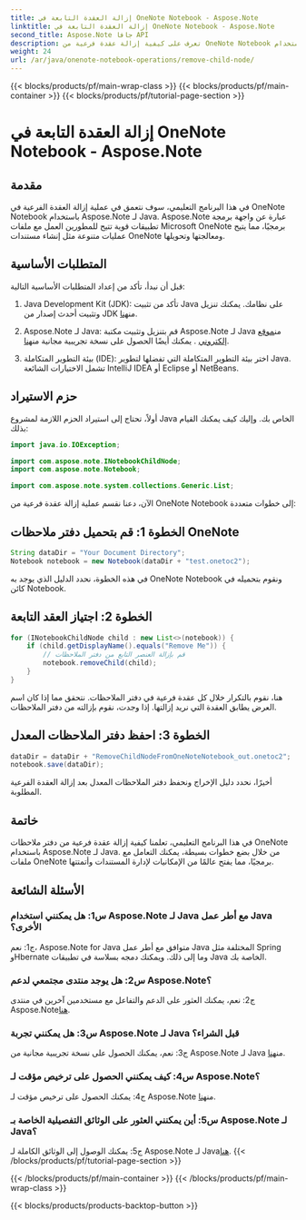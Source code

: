 ```yaml
---
title: إزالة العقدة التابعة في OneNote Notebook - Aspose.Note
linktitle: إزالة العقدة التابعة في OneNote Notebook - Aspose.Note
second_title: Aspose.Note جافا API
description: تعرف على كيفية إزالة عقدة فرعية من OneNote Notebook باستخدام Aspose.Note لـ Java. اتبع دليلنا خطوة بخطوة للتعامل السلس مع المستندات.
weight: 24
url: /ar/java/onenote-notebook-operations/remove-child-node/
---
```


{{< blocks/products/pf/main-wrap-class >}}
{{< blocks/products/pf/main-container >}}
{{< blocks/products/pf/tutorial-page-section >}}

# إزالة العقدة التابعة في OneNote Notebook - Aspose.Note

## مقدمة

في هذا البرنامج التعليمي، سوف نتعمق في عملية إزالة العقدة الفرعية في OneNote Notebook باستخدام Aspose.Note لـ Java. Aspose.Note عبارة عن واجهة برمجة تطبيقات قوية تتيح للمطورين العمل مع ملفات Microsoft OneNote برمجيًا، مما يتيح عمليات متنوعة مثل إنشاء مستندات OneNote ومعالجتها وتحويلها.

## المتطلبات الأساسية

قبل أن نبدأ، تأكد من إعداد المتطلبات الأساسية التالية:

1.  Java Development Kit (JDK): تأكد من تثبيت Java على نظامك. يمكنك تنزيل وتثبيت أحدث إصدار من JDK من[هنا](https://www.oracle.com/java/technologies/javase-jdk15-downloads.html).

2.  Aspose.Note لـ Java: قم بتنزيل وتثبيت مكتبة Aspose.Note لـ Java من[موقع إلكتروني](https://purchase.aspose.com/buy) . يمكنك أيضًا الحصول على نسخة تجريبية مجانية من[هنا](https://releases.aspose.com/).

3. بيئة التطوير المتكاملة (IDE): اختر بيئة التطوير المتكاملة التي تفضلها لتطوير Java. تشمل الاختيارات الشائعة IntelliJ IDEA أو Eclipse أو NetBeans.

## حزم الاستيراد

أولاً، تحتاج إلى استيراد الحزم اللازمة لمشروع Java الخاص بك. وإليك كيف يمكنك القيام بذلك:

```java
import java.io.IOException;

import com.aspose.note.INotebookChildNode;
import com.aspose.note.Notebook;

import com.aspose.note.system.collections.Generic.List;
```

الآن، دعنا نقسم عملية إزالة عقدة فرعية من OneNote Notebook إلى خطوات متعددة:

## الخطوة 1: قم بتحميل دفتر ملاحظات OneNote

```java
String dataDir = "Your Document Directory";
Notebook notebook = new Notebook(dataDir + "test.onetoc2");
```

في هذه الخطوة، نحدد الدليل الذي يوجد به OneNote Notebook ونقوم بتحميله في كائن Notebook.

## الخطوة 2: اجتياز العقد التابعة

```java
for (INotebookChildNode child : new List<>(notebook)) {
    if (child.getDisplayName().equals("Remove Me")) {
        // قم بإزالة العنصر التابع من دفتر الملاحظات
        notebook.removeChild(child);
    }
}
```

هنا، نقوم بالتكرار خلال كل عقدة فرعية في دفتر الملاحظات. نتحقق مما إذا كان اسم العرض يطابق العقدة التي نريد إزالتها. إذا وجدت، نقوم بإزالته من دفتر الملاحظات.

## الخطوة 3: احفظ دفتر الملاحظات المعدل

```java
dataDir = dataDir + "RemoveChildNodeFromOneNoteNotebook_out.onetoc2";
notebook.save(dataDir);
```

أخيرًا، نحدد دليل الإخراج ونحفظ دفتر الملاحظات المعدل بعد إزالة العقدة الفرعية المطلوبة.

## خاتمة

في هذا البرنامج التعليمي، تعلمنا كيفية إزالة عقدة فرعية من دفتر ملاحظات OneNote باستخدام Aspose.Note لـ Java. من خلال بضع خطوات بسيطة، يمكنك التعامل مع ملفات OneNote برمجيًا، مما يفتح عالمًا من الإمكانيات لإدارة المستندات وأتمتتها.

## الأسئلة الشائعة

### س1: هل يمكنني استخدام Aspose.Note لـ Java مع أطر عمل Java الأخرى؟

ج1: نعم، Aspose.Note for Java متوافق مع أطر عمل Java المختلفة مثل Spring وHbernate وما إلى ذلك. ويمكنك دمجه بسلاسة في تطبيقات Java الخاصة بك.

### س2: هل يوجد منتدى مجتمعي لدعم Aspose.Note؟

ج2: نعم، يمكنك العثور على الدعم والتفاعل مع مستخدمين آخرين في منتدى Aspose.Note[هنا](https://forum.aspose.com/c/note/28).

### س3: هل يمكنني تجربة Aspose.Note لـ Java قبل الشراء؟

 ج3: نعم، يمكنك الحصول على نسخة تجريبية مجانية من Aspose.Note لـ Java من[هنا](https://releases.aspose.com/).

### س4: كيف يمكنني الحصول على ترخيص مؤقت لـ Aspose.Note؟

 ج4: يمكنك الحصول على ترخيص مؤقت لـ Aspose.Note من[هنا](https://purchase.aspose.com/temporary-license/).

### س5: أين يمكنني العثور على الوثائق التفصيلية الخاصة بـ Aspose.Note لـ Java؟

 ج5: يمكنك الوصول إلى الوثائق الكاملة لـ Aspose.Note لـ Java[هنا](https://reference.aspose.com/note/java/).
{{< /blocks/products/pf/tutorial-page-section >}}

{{< /blocks/products/pf/main-container >}}
{{< /blocks/products/pf/main-wrap-class >}}

{{< blocks/products/products-backtop-button >}}
